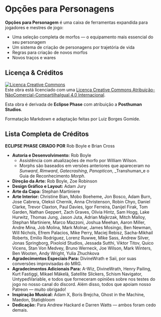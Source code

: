# Opções para Personagens

**Opções para Personagem** é uma caixa de ferramentas expandida para jogadores e mestres de jogo:

- Uma seleção completa de morfos — o equipamento mais essencial do seu personagem
- Um sistema de criação de personagens por trajetória de vida
- Regras para criação de novos morfos
- Novos traços e wares

## Licença & Créditos

<a rel="license" href="https://creativecommons.org/licenses/by-nc-sa/4.0/deed.pt_BR"><img alt="Licença Creative Commons" style="border-width:0" src="https://i.creativecommons.org/l/by-nc-sa/4.0/88x31.png" /></a><br /> Este obra está licenciado com uma <a rel="license" href="http://creativecommons.org/licenses/by-nc-sa/4.0/">Licença Creative Commons Atribuição-NãoComercial-CompartilhaIgual 4.0 Internacional</a>.

Esta obra é derivada de **Eclipse Phase** com atribuição a **Posthuman Studios**.

Formatação Markdown e adaptação feitas por Luiz Borges Gomide.

## Lista Completa de Créditos

**ECLIPSE PHASE CRIADO POR** Rob Boyle e Brian Cross

<!-- CLEANED div class="stat-list" -->

- **Autoria e Desenvolvimento:** Rob Boyle
  - Assistência com atualizações de morfo por William Wilson.
  - Morphs são baseados em versões anteriores que apareceram no _Sunward_, _Rimward_, _Gatecrashing_, _Panopticon_, _Transhuman_e o Guia de Reconhecimento _Morph_.
- **Direção da Arte:** Rob Boyle, Zoe Robinson
- **Design Gráfico e Layout:** Adam Jury
- **Arte da Capa:** Stephan Martiniere
- **Arte Interior:** Christine Bian, Mobo Boeheme, Jon Bosco, Adam Burn, Jose Cabrera, Oleksii Chernik, Anna Christenson, Robin Chyo, Daniel Clarke, Trevor Claxton, Paul Davies, Igor Ferreira, Danijel Firak, Tom Garden, Nathan Geppert, Zach Graves, Olivia Hintz, Sam Hogg, Lake Hurwitz, Thomas Jung, Jason Juta, Adrian Majkrzak, Mitch Malloy, Stephan Martiniere, Marco Mazzoni, Joshua Meehan, Aaron Miller, Andre Mina, Job Molina, Mark Molnar, James Mosingo, Ben Newman, Will Nichols, Efrem Palacios, Mike Perry, Maciej Rebisz, Sacha-Mikhail Roberts, Emilio Rodríguez, Lorenz Ruwwe, Mike Sass, Andrew Silver, Jonas Springborg, Pixoloid Studios, Jessada Sutthi, Viktor Titov, Quico Vicens, Stan Von Medvey, Bruno Werneck, Joe Wilson, Mark Winters, Ben Wooten, Andy Wright, Yulia Zhuchkova
- **Agradecimentos Especiais Para:** DivineWrath e Saii, por suas conversões improvisadas do MRG.
- **Agradecimentos Adicionais Para:** A-Wiz, DivineWrath, Henry Pailing, Kurt Fastiggi, Mikael Mäkelä, Satellite Slickers, Schism Navigator, UntypedVariable, e todos que forneceram opiniões sobre nos testes do jogo no nosso canal do discord. Além disso, todos que apoiam nosso Patreon — muito obrigado!
- **Inspiração Musical:** Adam X, Boris Brejcha, Ghost in the Machine, Maedon, Statiqbloom
- **Dedicação:** Para Andrew Hackard e Darren Watts — ambos foram cedo demais.

<!-- CLEANED /div -->
